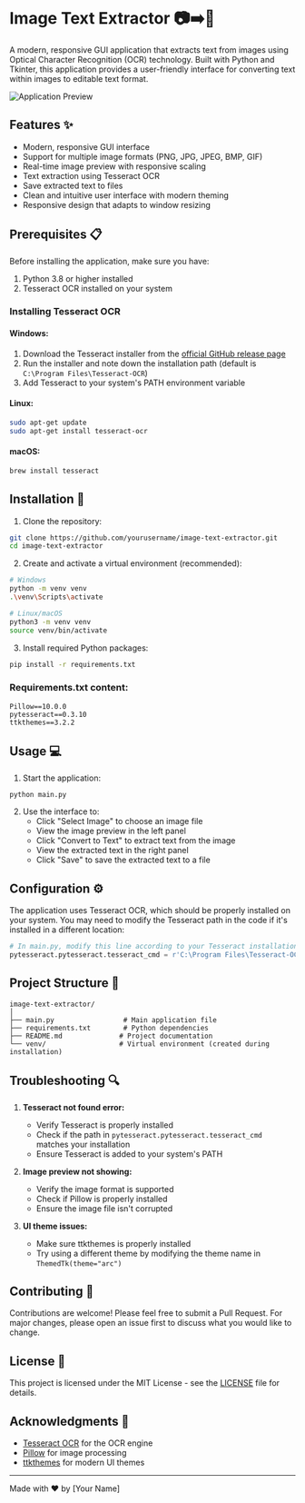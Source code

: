 # Image Text Extractor 📷➡️📝

A modern, responsive GUI application that extracts text from images using Optical Character Recognition (OCR) technology. Built with Python and Tkinter, this application provides a user-friendly interface for converting text within images to editable text format.

![Application Preview](preview.png)

## Features ✨

- Modern, responsive GUI interface
- Support for multiple image formats (PNG, JPG, JPEG, BMP, GIF)
- Real-time image preview with responsive scaling
- Text extraction using Tesseract OCR
- Save extracted text to files
- Clean and intuitive user interface with modern theming
- Responsive design that adapts to window resizing

## Prerequisites 📋

Before installing the application, make sure you have:

1. Python 3.8 or higher installed
2. Tesseract OCR installed on your system

### Installing Tesseract OCR

#### Windows:
1. Download the Tesseract installer from the [official GitHub release page](https://github.com/UB-Mannheim/tesseract/wiki)
2. Run the installer and note down the installation path (default is `C:\Program Files\Tesseract-OCR`)
3. Add Tesseract to your system's PATH environment variable

#### Linux:
```bash
sudo apt-get update
sudo apt-get install tesseract-ocr
```

#### macOS:
```bash
brew install tesseract
```

## Installation 🔧

1. Clone the repository:
```bash
git clone https://github.com/yourusername/image-text-extractor.git
cd image-text-extractor
```

2. Create and activate a virtual environment (recommended):
```bash
# Windows
python -m venv venv
.\venv\Scripts\activate

# Linux/macOS
python3 -m venv venv
source venv/bin/activate
```

3. Install required Python packages:
```bash
pip install -r requirements.txt
```

### Requirements.txt content:
```
Pillow==10.0.0
pytesseract==0.3.10
ttkthemes==3.2.2
```

## Usage 💻

1. Start the application:
```bash
python main.py
```

2. Use the interface to:
   - Click "Select Image" to choose an image file
   - View the image preview in the left panel
   - Click "Convert to Text" to extract text from the image
   - View the extracted text in the right panel
   - Click "Save" to save the extracted text to a file

## Configuration ⚙️

The application uses Tesseract OCR, which should be properly installed on your system. You may need to modify the Tesseract path in the code if it's installed in a different location:

```python
# In main.py, modify this line according to your Tesseract installation path
pytesseract.pytesseract.tesseract_cmd = r'C:\Program Files\Tesseract-OCR\tesseract.exe'
```

## Project Structure 📁

```
image-text-extractor/
│
├── main.py                 # Main application file
├── requirements.txt        # Python dependencies
├── README.md              # Project documentation
└── venv/                  # Virtual environment (created during installation)
```

## Troubleshooting 🔍

1. **Tesseract not found error:**
   - Verify Tesseract is properly installed
   - Check if the path in `pytesseract.pytesseract.tesseract_cmd` matches your installation
   - Ensure Tesseract is added to your system's PATH

2. **Image preview not showing:**
   - Verify the image format is supported
   - Check if Pillow is properly installed
   - Ensure the image file isn't corrupted

3. **UI theme issues:**
   - Make sure ttkthemes is properly installed
   - Try using a different theme by modifying the theme name in `ThemedTk(theme="arc")`

## Contributing 🤝

Contributions are welcome! Please feel free to submit a Pull Request. For major changes, please open an issue first to discuss what you would like to change.

## License 📄

This project is licensed under the MIT License - see the [LICENSE](LICENSE) file for details.

## Acknowledgments 🙏

- [Tesseract OCR](https://github.com/tesseract-ocr/tesseract) for the OCR engine
- [Pillow](https://python-pillow.org/) for image processing
- [ttkthemes](https://ttkthemes.readthedocs.io/) for modern UI themes

---
Made with ❤️ by [Your Name]
